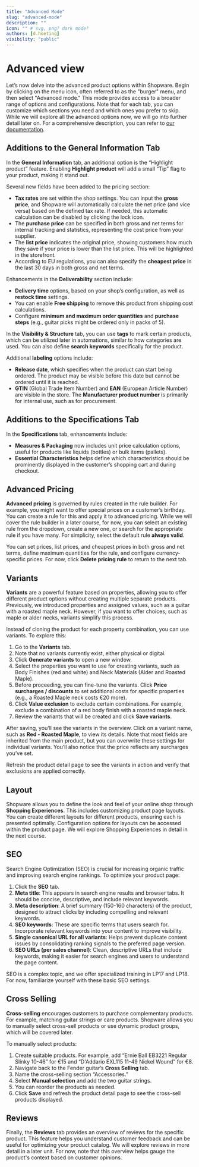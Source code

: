 ```yaml
---
title: "Advanced Mode"
slug: "advanced-mode"
description: ""
icon: "" # svg, png? dark mode?
authors: [d.hoeting]
visibility: "public"
---
```

# Advanced view

Let’s now delve into the advanced product options within Shopware. Begin by clicking on the menu icon, often referred to as the "burger" menu, and then select "Advanced mode." This mode provides access to a broader range of options and configurations. Note that for each tab, you can customize which sections you need and which ones you prefer to skip. While we will explore all the advanced options now, we will go into further detail later on. For a comprehensive description, you can refer to [our documentation](https://docs.shopware.com/en/shopware-6-en/catalogues).

## Additions to the General Information Tab

In the **General Information** tab, an additional option is the “Highlight product” feature. Enabling **Highlight product** will add a small “Tip” flag to your product, making it stand out.

Several new fields have been added to the pricing section:

- **Tax rates** are set within the shop settings. You can input the **gross price**, and Shopware will automatically calculate the net price (and vice versa) based on the defined tax rate. If needed, this automatic calculation can be disabled by clicking the lock icon.
- The **purchase price** can be specified in both gross and net terms for internal tracking and statistics, representing the cost price from your supplier.
- The **list price** indicates the original price, showing customers how much they save if your price is lower than the list price. This will be highlighted in the storefront.
- According to EU regulations, you can also specify the **cheapest price** in the last 30 days in both gross and net terms.

Enhancements in the **Deliverability** section include:

- **Delivery time** options, based on your shop’s configuration, as well as **restock time** settings.
- You can enable **Free shipping** to remove this product from shipping cost calculations.
- Configure **minimum and maximum order quantities** and **purchase steps** (e.g., guitar picks might be ordered only in packs of 5).

In the **Visibility & Structure** tab, you can use **tags** to mark certain products, which can be utilized later in automations, similar to how categories are used. You can also define **search keywords** specifically for the product.

Additional **labeling** options include:

- **Release date**, which specifies when the product can start being ordered. The product may be visible before this date but cannot be ordered until it is reached.
- **GTIN** (Global Trade Item Number) and **EAN** (European Article Number) are visible in the store. The **Manufacturer product number** is primarily for internal use, such as for procurement.

## Additions to the Specifications Tab

In the **Specifications** tab, enhancements include:

- **Measures & Packaging** now includes unit price calculation options, useful for products like liquids (bottles) or bulk items (pallets).
- **Essential Characteristics** helps define which characteristics should be prominently displayed in the customer’s shopping cart and during checkout.

## Advanced Pricing

**Advanced pricing** is governed by rules created in the rule builder. For example, you might want to offer special prices on a customer’s birthday. You can create a rule for this and apply it to advanced pricing. While we will cover the rule builder in a later course, for now, you can select an existing rule from the dropdown, create a new one, or search for the appropriate rule if you have many. For simplicity, select the default rule **always valid**.

You can set prices, list prices, and cheapest prices in both gross and net terms, define maximum quantities for the rule, and configure currency-specific prices. For now, click **Delete pricing rule** to return to the next tab.

## Variants

**Variants** are a powerful feature based on properties, allowing you to offer different product options without creating multiple separate products. Previously, we introduced properties and assigned values, such as a guitar with a roasted maple neck. However, if you want to offer choices, such as maple or alder necks, variants simplify this process.

Instead of cloning the product for each property combination, you can use variants. To explore this:

1. Go to the **Variants** tab.
2. Note that no variants currently exist, either physical or digital.
3. Click **Generate variants** to open a new window.
4. Select the properties you want to use for creating variants, such as Body Finishes (red and white) and Neck Materials (Alder and Roasted Maple).
5. Before proceeding, you can fine-tune the variants. Click **Price surcharges / discounts** to set additional costs for specific properties (e.g., a Roasted Maple neck costs €20 more).
6. Click **Value exclusion** to exclude certain combinations. For example, exclude a combination of a red body finish with a roasted maple neck.
7. Review the variants that will be created and click **Save variants**.

After saving, you’ll see the variants in the overview. Click on a variant name, such as **Red - Roasted Maple**, to view its details. Note that most fields are inherited from the main product, but you can overwrite these settings for individual variants. You’ll also notice that the price reflects any surcharges you’ve set.

Refresh the product detail page to see the variants in action and verify that exclusions are applied correctly.

## Layout

Shopware allows you to define the look and feel of your online shop through **Shopping Experiences**. This includes customizing product page layouts. You can create different layouts for different products, ensuring each is presented optimally. Configuration options for layouts can be accessed within the product page. We will explore Shopping Experiences in detail in the next course.

## SEO

Search Engine Optimization (SEO) is crucial for increasing organic traffic and improving search engine rankings. To optimize your product page:

1. Click the **SEO** tab.
2. **Meta title**: This appears in search engine results and browser tabs. It should be concise, descriptive, and include relevant keywords.
3. **Meta description**: A brief summary (150-160 characters) of the product, designed to attract clicks by including compelling and relevant keywords.
4. **SEO keywords**: These are specific terms that users search for. Incorporate relevant keywords into your content to improve visibility.
5. **Single canonical URL for all variants**: Helps prevent duplicate content issues by consolidating ranking signals to the preferred page version.
6. **SEO URLs (per sales channel)**: Clean, descriptive URLs that include keywords, making it easier for search engines and users to understand the page content.

SEO is a complex topic, and we offer specialized training in LP17 and LP18. For now, familiarize yourself with these basic SEO settings.

## Cross Selling

**Cross-selling** encourages customers to purchase complementary products. For example, matching guitar strings or care products. Shopware allows you to manually select cross-sell products or use dynamic product groups, which will be covered later.

To manually select products:

1. Create suitable products. For example, add “Ernie Ball EB3221 Regular Slinky 10-46” for €15 and “D'Addario EXL115 11-49 Nickel Wound” for €8.
2. Navigate back to the Fender guitar’s **Cross Selling** tab.
3. Name the cross-selling section “Accessories.”
4. Select **Manual selection** and add the two guitar strings.
5. You can reorder the products as needed.
6. Click **Save** and refresh the product detail page to see the cross-sell products displayed.

## Reviews

Finally, the **Reviews** tab provides an overview of reviews for the specific product. This feature helps you understand customer feedback and can be useful for optimizing your product catalog. We will explore reviews in more detail in a later unit. For now, note that this overview helps gauge the product's context based on customer opinions.
